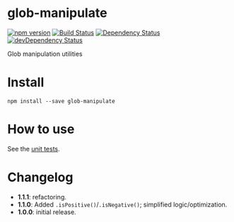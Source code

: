 # glob-manipulate
[![npm version](http://img.shields.io/npm/v/glob-manipulate.svg)](https://npmjs.org/package/glob-manipulate)
[![Build Status](http://img.shields.io/travis/UltCombo/glob-manipulate.svg)](https://travis-ci.org/UltCombo/glob-manipulate)
[![Dependency Status](http://img.shields.io/david/UltCombo/glob-manipulate.svg)](https://david-dm.org/UltCombo/glob-manipulate)
[![devDependency Status](http://img.shields.io/david/dev/UltCombo/glob-manipulate.svg)](https://david-dm.org/UltCombo/glob-manipulate#info=devDependencies)

Glob manipulation utilities

# Install

```
npm install --save glob-manipulate
```

# How to use

See the [unit tests](https://github.com/UltCombo/glob-manipulate/blob/master/test/main.js).

# Changelog

- **1.1.1**: refactoring.
- **1.1.0**: Added `.isPositive()`/`.isNegative()`; simplified logic/optimization.
- **1.0.0**: initial release.
